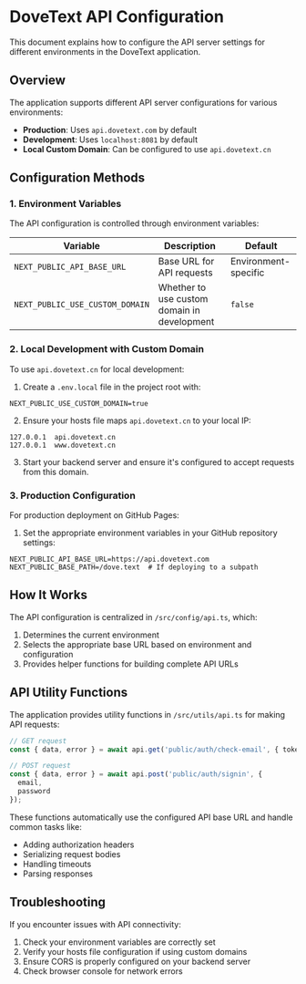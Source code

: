 # DoveText API Configuration

This document explains how to configure the API server settings for different environments in the DoveText application.

## Overview

The application supports different API server configurations for various environments:

- **Production**: Uses `api.dovetext.com` by default
- **Development**: Uses `localhost:8081` by default
- **Local Custom Domain**: Can be configured to use `api.dovetext.cn`

## Configuration Methods

### 1. Environment Variables

The API configuration is controlled through environment variables:

| Variable | Description | Default |
|----------|-------------|---------|
| `NEXT_PUBLIC_API_BASE_URL` | Base URL for API requests | Environment-specific |
| `NEXT_PUBLIC_USE_CUSTOM_DOMAIN` | Whether to use custom domain in development | `false` |

### 2. Local Development with Custom Domain

To use `api.dovetext.cn` for local development:

1. Create a `.env.local` file in the project root with:

```
NEXT_PUBLIC_USE_CUSTOM_DOMAIN=true
```

2. Ensure your hosts file maps `api.dovetext.cn` to your local IP:

```
127.0.0.1  api.dovetext.cn
127.0.0.1  www.dovetext.cn
```

3. Start your backend server and ensure it's configured to accept requests from this domain.

### 3. Production Configuration

For production deployment on GitHub Pages:

1. Set the appropriate environment variables in your GitHub repository settings:

```
NEXT_PUBLIC_API_BASE_URL=https://api.dovetext.com
NEXT_PUBLIC_BASE_PATH=/dove.text  # If deploying to a subpath
```

## How It Works

The API configuration is centralized in `/src/config/api.ts`, which:

1. Determines the current environment
2. Selects the appropriate base URL based on environment and configuration
3. Provides helper functions for building complete API URLs

## API Utility Functions

The application provides utility functions in `/src/utils/api.ts` for making API requests:

```typescript
// GET request
const { data, error } = await api.get('public/auth/check-email', { token });

// POST request
const { data, error } = await api.post('public/auth/signin', { 
  email, 
  password 
});
```

These functions automatically use the configured API base URL and handle common tasks like:

- Adding authorization headers
- Serializing request bodies
- Handling timeouts
- Parsing responses

## Troubleshooting

If you encounter issues with API connectivity:

1. Check your environment variables are correctly set
2. Verify your hosts file configuration if using custom domains
3. Ensure CORS is properly configured on your backend server
4. Check browser console for network errors

